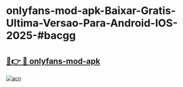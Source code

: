 # onlyfans-mod-apk-Baixar-Gratis-Ultima-Versao-Para-Android-IOS-2025-#bacgg

# <h2><a href="https://ainizakaria.my?title=onlyfans-mod-apk&ref=22M">🔗👉 🔴 onlyfans-mod-apk</a></h2>

[![acn](https://github.com/user-attachments/assets/0f9c940e-d8b0-45ae-aac7-cd30a18b3e1c)](https://ainizakaria.my?title=onlyfans-mod-apk&ref=22M)

